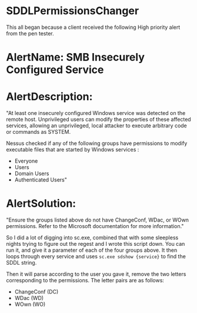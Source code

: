 # SDDLPermissionsChanger
 
This all began because a client received the following High priority alert from the pen tester.


# AlertName: SMB Insecurely Configured Service

# AlertDescription:
"At least one insecurely configured Windows service was detected on the remote host. Unprivileged users can modify the properties of these affected services, allowing an unprivileged, local attacker to execute arbitrary code or commands as SYSTEM.

Nessus checked if any of the following groups have permissions to modify executable files that are started by Windows services :

- Everyone
- Users
- Domain Users
- Authenticated Users"

# AlertSolution:
"Ensure the groups listed above do not have ChangeConf, WDac, or WOwn
permissions. Refer to the Microsoft documentation for more
information."

So I did a lot of digging into sc.exe, combined that with some sleepless nights trying to figure out the regest and I wrote this script down.  You can run it, and give it a parameter of each of the four groups above.  It then loops through every service and uses `sc.exe sdshow {service}` to find the SDDL string.

Then it will parse according to the user you gave it, remove the two letters corresponding to the permissions.  The letter pairs are as follows:
- ChangeConf (DC)
- WDac (WD)
- WOwn (WO)

